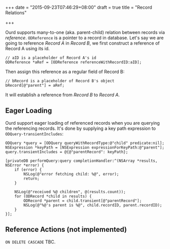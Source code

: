 +++
date = "2015-09-23T07:46:29+08:00"
draft = true
title = "Record Relations"

+++

Ourd supports many-to-one (aka. parent-child) relation between records via _reference_.
`ODReference` is a pointer to a record in database. Let's say we are going to
reference _Record A_ in _Record B_, we first construct a reference of Record A
using its id.

```obj-c
// aID is a placeholder of Record A's id
ODReference *aRef = [ODReference referenceWithRecordID:aID];
```

Then assign this reference as a regular field of Record B:

```obj-c
// bRecord is a placeholder of Record B's object
bRecord[@"parent"] = aRef;
```

It will establish a reference from _Record B_ to _Record A_.

## Eager Loading

Ourd support eager loading of referenced records when you are querying the
referencing records. It's done by supplying a key path expression to
`ODQuery-transientIncludes`:

```obj-c
ODQuery *query = [ODQuery queryWithRecordType:@"child" predicate:nil];
NSExpression *keyPath = [NSExpression expressionForKeyPath:@"parent"];
query.transientIncludes = @{@"parentRecord": keyPath};

[privateDB performQuery:query completionHandler:^(NSArray *results, NSError *error) {
    if (error) {
        NSLog(@"error fetching child: %@", error);
        return;
    }

    NSLog(@"received %@ children", @(results.count));
    for (ODRecord *child in results) {
        ODRecord *parent = child.transient[@"parentRecord"];
        NSLog(@"%@'s parent is %@", child.recordID, parent.recordID);
    }
}];
```

## Reference Actions (not implemented)

`ON DELETE CASCADE` TBC.
